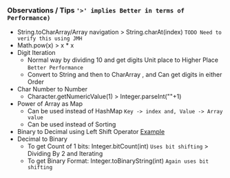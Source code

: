 ### Observations / Tips `'>' implies Better in terms of Performance)`
  - String.toCharArray/Array navigation > String.charAt(index) `TODO Need to verify this using JMH`
  - Math.pow(x) > x * x
  - Digit Iteration
    - Normal way by dividing 10 and get digits Unit place to Higher Place `Better Performance`
    - Convert to String and then to CharArray , and Can get digits in either Order
  - Char Number to Number
    - Character.getNumericValue(1) > Integer.parseInt(""+1)
  - Power of Array as Map
    - Can be used instead of HashMap `Key -> index and, Value -> Array value`
    - Can be used instead of Sorting
  - Binary to Decimal using Left Shift Operator  [Example](./src/main/java/Solution1290.java)
  - Decimal to Binary
    - To get Count of 1 bits: Integer.bitCount(int) `Uses bit shifting` > Dividing By 2 and Iterating
    - To get Binary Format: Integer.toBinaryString(int) `Again uses bit shifting`
    
